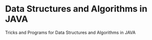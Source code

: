 # Data Structures and Algorithms in JAVA
Tricks and Programs for Data Structures and Algorithms in JAVA
